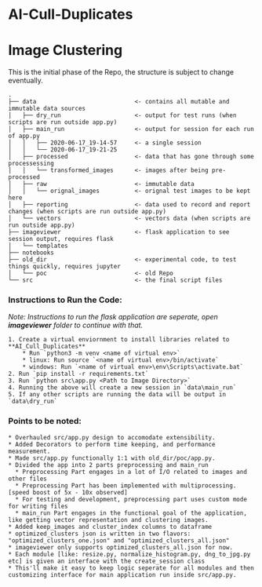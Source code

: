# AI-Cull-Duplicates
# Image Clustering

This is the initial phase of the Repo, the structure is subject to change eventually.

```
.
├── data                            <- contains all mutable and immutable data sources
│   ├── dry_run                     <- output for test runs (when scripts are run outside app.py)
│   ├── main_run                    <- output for session for each run of app.py
│   │   ├── 2020-06-17_19-14-57     <- a single session
│   │   └── 2020-06-17_19-21-25
│   ├── processed                   <- data that has gone through some processessing
│   │   └── transformed_images      <- images after being pre-processed
│   ├── raw                         <- immutable data
│   │   └── orignal_images          <- orignal test images to be kept here
│   ├── reporting                   <- data used to record and report changes (when scripts are run outside app.py)
│   └── vectors                     <- vectors data (when scripts are run outside app.py)
├── imageviewer                     <- flask application to see session output, requires flask
│   └── templates
├── notebooks
├── old_dir                         <- experimental code, to test things quickly, requires jupyter
│   └── poc                         <- old Repo
└── src                             <- the final script files
```

### Instructions to Run the Code:
_Note: Instructions to run the flask application are seperate, open **imageviewer** folder to continue with that._

    1. Create a virtual enviornment to install libraries related to **AI_Cull_Duplicates**
        * Run `python3 -m venv <name of virtual env>`
        * linux: Run source `<name of virtual env>/bin/activate`
        * windows: Run `<name of virtual env>\env\Scripts\activate.bat`
    2. Run `pip install -r requirements.txt`
    3. Run `python src\app.py <Path to Image Directory>`
    4. Running the above will create a new session in `data\main_run`
    5. If any other scripts are running the data will be output in `data\dry_run`


### Points to be noted:

    * Overhauled src/app.py design to accomodate extensibility.
    * Added Decorators to perform time keeping, and performance measurement.
    * Made src/app.py functionally 1:1 with old_dir/poc/app.py.
    * Divided the app into 2 parts preprocessing and main_run
      * Preprocessing Part engages in a lot of I/O related to images and other files
      * Preprocessing Part has been implemented with multiprocessing. [speed boost of 5x - 10x observed]
      * For testing and development, preprocessing part uses custom mode for writing files
      * main_run Part engages in the functional goal of the application, like getting vector representation and clustering images.
    * Added keep_images and cluster_index columns to dataframe
    * optimized_clusters json is written in two flavors: "optimized_clusters_one.json" and "optimized_clusters_all.json"
    * imageviewer only supports optimized_clusters_all.json for now.
    * Each module [like: resize.py, normalize_histogram.py, dng_to_jpg.py etc] is given an interface with the create_session class
    * This'll make it easy to keep logic seperate for all modules and then customizing interface for main application run inside src/app.py.
